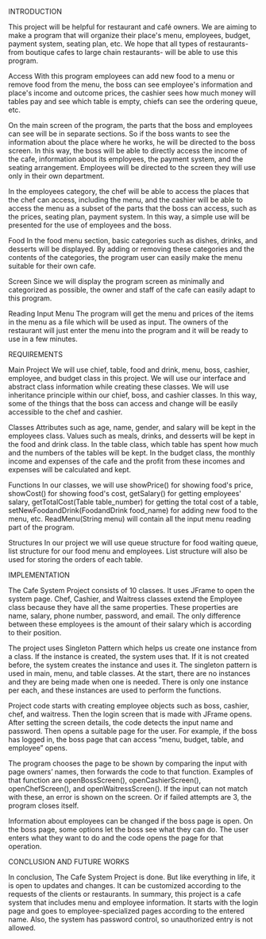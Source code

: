 INTRODUCTION
 

This project will be helpful for restaurant and café owners. We are aiming to make a program that will organize their place's menu, employees, budget, payment system, seating plan, etc. We hope that all types of restaurants- from boutique cafes to large chain restaurants- will be able to use this program. 
 

Access
With this program employees can add new food to a menu or remove food from the menu, the boss can see employee's information and place's income and outcome prices, the cashier sees how much money will tables pay and see which table is empty, chiefs can see the ordering queue, etc.
 
On the main screen of the program, the parts that the boss and employees can see will be in separate sections. So if the boss wants to see the information about the place where he works, he will be directed to the boss screen. In this way, the boss will be able to directly access the income of the cafe, information about its employees, the payment system, and the seating arrangement. Employees will be directed to the screen they will use only in their own department. 

In the employees category, the chef will be able to access the places that the chef can access, including the menu, and the cashier will be able to access the menu as a subset of the parts that the boss can access, such as the prices, seating plan, payment system. In this way, a simple use will be presented for the use of employees and the boss.
 


Food
In the food menu section, basic categories such as dishes, drinks, and desserts will be displayed. By adding or removing these categories and the contents of the categories, the program user can easily make the menu suitable for their own cafe.
 
Screen
Since we will display the program screen as minimally and categorized as possible, the owner and staff of the cafe can easily adapt to this program.


Reading Input Menu
The program will get the menu and prices of the items in the menu as a file which will be used as input. The owners of the restaurant will just enter the menu into the program and it will be ready to use in a few minutes.

REQUIREMENTS
 
Main Project
We will use chief, table, food and drink, menu, boss, cashier, employee, and budget class in this project. We will use our interface and abstract class information while creating these classes. We will use inheritance principle within our chief, boss, and cashier classes. In this way, some of the things that the boss can access and change will be easily accessible to the chef and cashier.

Classes
Attributes such as age, name, gender, and salary will be kept in the employees class. Values such as meals, drinks, and desserts will be kept in the food and drink class. In the table class, which table has spent how much and the numbers of the tables will be kept. In the budget class, the monthly income and expenses of the cafe and the profit from these incomes and expenses will be calculated and kept.

Functions
In our classes, we will use showPrice() for showing food's price, showCost() for showing food's cost, getSalary() for getting employees' salary, getTotalCost(Table table_number) for getting the total cost of a table, setNewFoodandDrink(FoodandDrink food_name) for adding new food to the menu, etc. ReadMenu(String menu) will contain all the input menu reading part of the program.

Structures
In our project we will use queue structure for food waiting queue, list structure for our food menu and employees. List structure will also be used for storing the orders of each table.

IMPLEMENTATION

The Cafe System Project consists of 10 classes. It uses JFrame to open the system page. Chef, Cashier, and Waitress classes extend the Employee class because they have all the same properties. These properties are name, salary, phone number, password, and email. The only difference between these employees is the amount of their salary which is according to their position. 
  
The project uses Singleton Pattern which helps us create one instance from a class. If the instance is created, the system uses that. If it is not created before, the system creates the instance and uses it. The singleton pattern is used in main, menu, and table classes. At the start, there are no instances and they are being made when one is needed. There is only one instance per each, and these instances are used to perform the functions.

Project code starts with creating employee objects such as boss, cashier, chef, and waitress. Then the login screen that is made with JFrame opens. After setting the screen details, the code detects the input name and password. Then opens a suitable page for the user. For example, if the boss has logged in, the boss page that can access “menu, budget, table, and employee” opens. 
 
The program chooses the page to be shown by comparing the input with page owners’ names, then forwards the code to that function. Examples of that function are openBossScreen(), openCashierScreen(), openChefScreen(), and openWaitressScreen(). If the input can not match with these, an error is shown on the screen. Or if failed attempts are 3, the program closes itself. 
 
Information about employees can be changed if the boss page is open. On the boss page, some options let the boss see what they can do. The user enters what they want to do and the code opens the page for that operation.

CONCLUSION AND FUTURE WORKS

In conclusion, The Cafe System Project is done. But like everything in life, it is open to updates and changes. It can be customized according to the requests of the clients or restaurants. 
In summary, this project is a cafe system that includes menu and employee information. It starts with the login page and goes to employee-specialized pages according to the entered name. Also, the system has password control, so unauthorized entry is not allowed.
